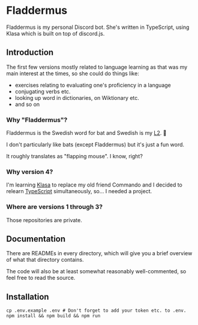 # Fladdermus

Fladdermus is my personal Discord bot. She's written in TypeScript, using Klasa which is built on top of discord.js.

## Introduction

The first few versions mostly related to language learning as that was my main interest at the times, so she could do things like:

- exercises relating to evaluating one's proficiency in a language
- conjugating verbs etc.
- looking up word in dictionaries, on Wiktionary etc.
- and so on

### Why "Fladdermus"?

Fladdermus is the Swedish word for bat and Swedish is my [L2](https://en.wikipedia.org/wiki/Second_language). :bat:

I don't particularly like bats (except Fladdermus) but it's just a fun word.

It roughly translates as "flapping mouse". I know, right?

### Why version 4?

I'm learning [Klasa](https://klasa.js.org/#/) to replace my old friend Commando and I decided to relearn [TypeScript](https://www.typescriptlang.org/) simultaneously, so... I needed a project.

### Where are versions 1 through 3?

Those repositories are private.

## Documentation

There are READMEs in every directory, which will give you a brief overview of what that directory contains.

The code will also be at least somewhat reasonably well-commented, so feel free to read the source.

## Installation

```
cp .env.example .env # Don't forget to add your token etc. to .env.
npm install && npm build && npm run
```
